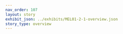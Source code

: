 ```yaml
---
nav_order: 107
layout: story
exhibit_json: ../exhibits/MEL01-2-1-overview.json
story_type: overview
---
```

